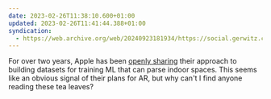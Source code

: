 ```yaml
---
date: 2023-02-26T11:38:10.600+01:00
updated: 2023-02-26T11:41:44.388+01:00
syndication:
  - https://web.archive.org/web/20240923181934/https://social.gerwitz.com/notice/AT4KS4uZRSfxsZt5f6
---
```

For over two years, Apple has been [openly sharing](https://github.com/apple/ml-hypersim) their approach to building datasets for training ML that can parse indoor spaces. This seems like an obvious signal of their plans for AR, but why can't I find anyone reading these tea leaves?

